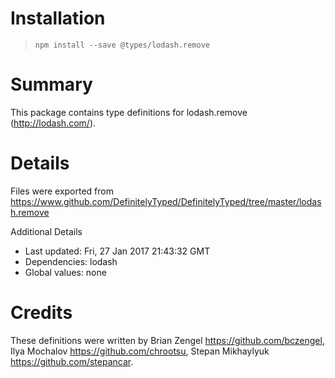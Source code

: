 # Installation
> `npm install --save @types/lodash.remove`

# Summary
This package contains type definitions for lodash.remove (http://lodash.com/).

# Details
Files were exported from https://www.github.com/DefinitelyTyped/DefinitelyTyped/tree/master/lodash.remove

Additional Details
 * Last updated: Fri, 27 Jan 2017 21:43:32 GMT
 * Dependencies: lodash
 * Global values: none

# Credits
These definitions were written by Brian Zengel <https://github.com/bczengel>, Ilya Mochalov <https://github.com/chrootsu>, Stepan Mikhaylyuk <https://github.com/stepancar>.
